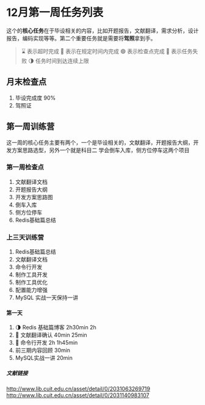 # 12月第一周任务列表
这个的**核心任务**在于毕设相关的内容，比如开题报告，文献翻译，需求分析，设计报告，编码实现等等。第二个重要任务就是需要将**驾照**拿到手。

> ⌛️ 表示超时完成
> 🍻 表示在规定时间内完成
> 🟢 表示检查点完成
> 🔴 表示任务失败
> 🌗 任务时间到达连续上限

## 月末检查点
1. 毕设完成度 90%
2. 驾照证
## 第一周训练营
这一周的核心任务主要有两个，一个是毕设相关的，文献翻译，开题报告大纲，开发方案思路选型，另外一个就是科目二 学会倒车入库，侧方位停车这两个项目
### 第一周检查点
1. 文献翻译文档
2. 开题报告大纲
3. 开发方案思路图
4. 倒车入库
5. 侧方位停车
6. Redis基础篇总结
### 上三天训练营
1. Redis基础篇总结
2. 文献翻译文档
3. 命令行开发
4. 制作工具开发
5. 制作工具优化
6. 配置能力增强
7. MySQL 实战一天保持一讲
#### 第一天
1. 🌗 Redis 基础篇博客 2h30min  2h
2. 🍻 文献翻译确认 40min 25min
3. 🍻 命令行开发 2h 1h45min
4. 前三期内容回顾 30min
5. MySQL实战一讲 20min
##### 文献链接
http://www.lib.cuit.edu.cn/asset/detail/0/2031063269719
http://www.lib.cuit.edu.cn/asset/detail/0/2031140983107







